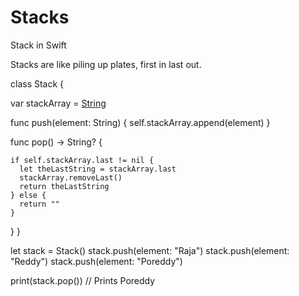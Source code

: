 # Stacks
Stack in Swift

Stacks are like piling up plates, first in last out.

class Stack {
  
  var stackArray = [String]()
  
  func push(element: String) {
    self.stackArray.append(element)
  }
  
  func pop() -> String? {
    
    if self.stackArray.last != nil {
      let theLastString = stackArray.last
      stackArray.removeLast()
      return theLastString
    } else {
      return ""
    }
  }
}

let stack = Stack()
stack.push(element: "Raja")
stack.push(element: "Reddy")
stack.push(element: "Poreddy")

print(stack.pop()) // Prints Poreddy

